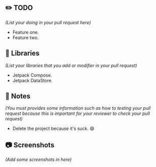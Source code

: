## ✏️ TODO
*(List your doing in your pull request here)*

- Feature one.
- Feature two.

## 📘 Libraries
*(List your libraries that you add or modifier in your pull request)*

- Jetpack Compose.
- Jetpack DataStore.

## 🔔 Notes
*(You must provides some information such as how to testing your pull request because this is important for your reviewer to check your pull request)*

- Delete the project because it's suck. :smile:

## 📷 Screenshots
*(Add some screenshots in here)*
